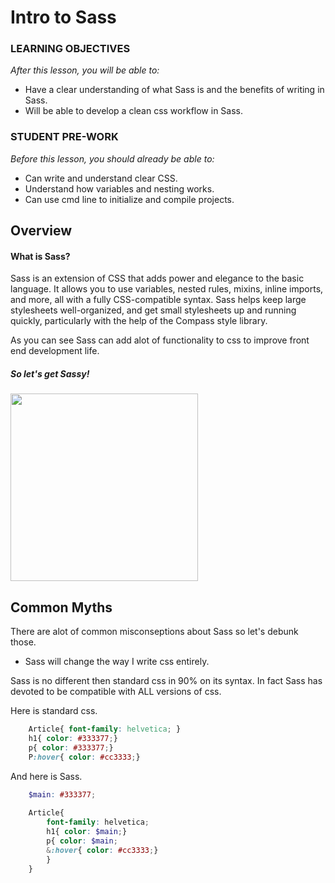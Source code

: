# Intro to Sass

### LEARNING OBJECTIVES
*After this lesson, you will be able to:*

- Have a clear understanding of what Sass is and the benefits of writing in Sass.
- Will be able to develop a clean css workflow in Sass. 


### STUDENT PRE-WORK
*Before this lesson, you should already be able to:*

- Can write and understand clear CSS.
- Understand how variables and nesting works.  
- Can use cmd line to initialize and compile projects.

## Overview

#### What is Sass? 

Sass is an extension of CSS that adds power and elegance to the basic language. It allows you to use variables, nested rules, mixins, inline imports, and more, all with a fully CSS-compatible syntax. Sass helps keep large stylesheets well-organized, and get small stylesheets up and running quickly, particularly with the help of the Compass style library.

As you can see Sass can add alot of functionality to css to improve front end development life.

##### So let's get Sassy! 
<img src="https://media.giphy.com/media/BhhvMflNABkoE/giphy.gif" width="300px">

## Common Myths

There are alot of common misconseptions about Sass so let's debunk those. 

- Sass will change the way I write css entirely.

Sass is no different then standard css in 90% on its syntax. In fact Sass has devoted to be compatible with ALL versions of css. 

Here is standard css.

``` css 
    Article{ font-family: helvetica; }
    h1{ color: #333377;}
    p{ color: #333377;}
    P:hover{ color: #cc3333;}

```
And here is Sass.
```scss 
    $main: #333377;
    
    Article{
        font-family: helvetica;
        h1{ color: $main;}
        p{ color: $main;
        &:hover{ color: #cc3333;}
        }  
    }
    
```